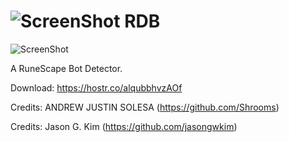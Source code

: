 ![ScreenShot](https://hostr.co/file/970/SFwDihcgfsVI/iconrdb.png) RDB
===

![ScreenShot](https://hostr.co/file/970/TnhrNKFxKtxx/UI.png)

A RuneScape Bot Detector.

Download: https://hostr.co/alqubbhvzAOf

Credits: ANDREW JUSTIN SOLESA (https://github.com/Shrooms)

Credits: Jason G. Kim (https://github.com/jasongwkim)
